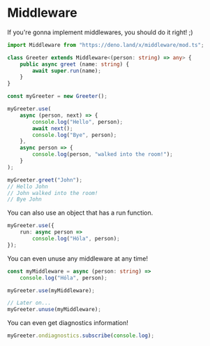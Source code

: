 # Middleware

If you're gonna implement middlewares, you should do it right! ;)

```ts
import Middleware from "https://deno.land/x/middleware/mod.ts";

class Greeter extends Middleware<(person: string) => any> {
	public async greet (name: string) {
		await super.run(name);
	}
}

const myGreeter = new Greeter();

myGreeter.use(
	async (person, next) => {
		console.log("Hello", person);
		await next();
		console.log("Bye", person);
	},
	async person => {
		console.log(person, "walked into the room!");
	}
);

myGreeter.greet("John");
// Hello John
// John walked into the room!
// Bye John
```

You can also use an object that has a run function.

```ts
myGreeter.use({
	run: async person =>
		console.log("Hóla", person);
});
```

You can even unuse any middleware at any time!

```ts
const myMiddleware = async (person: string) =>
	console.log("Hóla", person);

myGreeter.use(myMiddleware);

// Later on...
myGreeter.unuse(myMiddleware);
```

You can even get diagnostics information!

```ts
myGreeter.ondiagnostics.subscribe(console.log);
```
